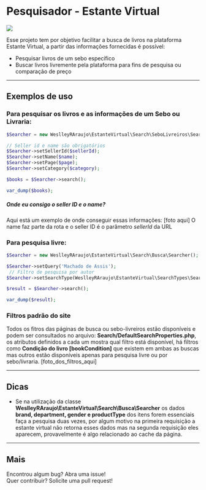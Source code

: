 # Pesquisador - Estante Virtual
![](https://img.shields.io/badge/PHP-8-green)

Esse projeto tem por objetivo facilitar a busca de livros na plataforma Estante Virtual, a partir das informações fornecidas é possível:
- Pesquisar livros de um sebo específico
- Buscar livros livremente pela plataforma para fins de pesquisa ou comparação de preço
---
## Exemplos de uso

### Para pesquisar os livros e as informações de um Sebo ou Livraria:
```php
$Searcher = new WeslleyRAraujo\EstanteVirtual\Search\SeboLivreiros\Searcher();

// Seller id e name são obrigatórios
$Searcher->setSellerId($sellerId);
$Searcher->setName($name);
$Searcher->setPage($page);
$Searcher->setCategory($category);

$books = $Searcher->search();

var_dump($books);
```

##### Onde eu consigo o seller ID e o name?
Aqui está um exemplo de onde conseguir essas informações:
[foto aqui]
O name faz parte da rota e o seller ID é o parâmetro *sellerId* da URL

### Para pesquisa livre:
```php
$Searcher = new WeslleyRAraujo\EstanteVirtual\Search\Busca\Searcher();

$Searcher->setQuery('Machado de Assis'); 
 // Filtro de pesquisa por autor
$Searcher->setSearchType(WeslleyRAraujo\EstanteVirtual\SearchTypes\SearchTypes::AUTOR);

$result = $Searcher->search();

var_dump($result);
```

### Filtros padrão do site

Todos os fitros das páginas de busca ou sebo-livreiros estão disponíveis e podem ser consultados no arquivo: **Search/DefaultSearchProperties.php**, os atributos definidos a cada um mostra qual filtro está disponível, há filtros como **Condição do livro [bookCondition]** que existem em ambas as buscas mas outros estão disponíveis apenas para pesquisa livre ou por sebo/livraria.
[foto_dos_filtros_aqui]

---
## Dicas
- Se na utilização da classe **WeslleyRAraujo\EstanteVirtual\Search\Busca\Searcher** os dados **brand, department, gender e productType** dos itens forem essenciais faça a pesquisa duas vezes, por algum motivo na primeira requisição a estante virtual não retorna esses dados mas na segunda requisição eles aparecem, provavelmente é algo relacionado ao cache da página.

---
## Mais
Encontrou algum bug? Abra uma issue! <br>
Quer contribuir? Solicite uma pull request!